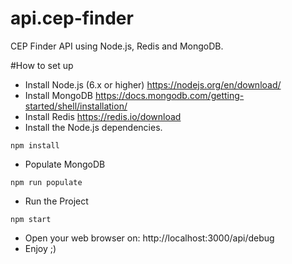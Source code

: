 # api.cep-finder
CEP Finder API using Node.js, Redis and MongoDB.

#How to set up
- Install Node.js (6.x or higher)  https://nodejs.org/en/download/
- Install MongoDB https://docs.mongodb.com/getting-started/shell/installation/
- Install Redis https://redis.io/download
- Install the Node.js dependencies.
```
npm install
```
- Populate MongoDB
```
npm run populate
```
- Run the Project
```
npm start
```
- Open your web browser on: http://localhost:3000/api/debug
- Enjoy ;)
